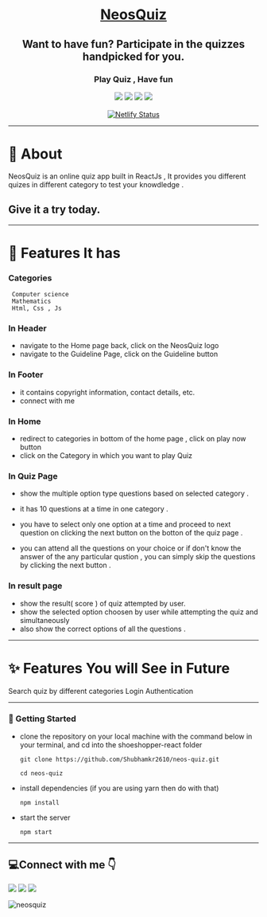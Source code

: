 <div align="center">
  
# [NeosQuiz](https://neosquiz.netlify.app/) 
## Want to have fun? Participate in the quizzes handpicked for you.
###  Play Quiz  , Have fun 

![](https://img.shields.io/badge/HTML5-E34F26?style=for-the-badge&logo=html5&logoColor=white)
![](https://img.shields.io/badge/CSS3-1572B6?style=for-the-badge&logo=css3&logoColor=white) 
![](https://img.shields.io/badge/React-20232A?style=for-the-badge&logo=react&logoColor=61DAFB)
![](https://img.shields.io/badge/React_Router-CA4245?style=for-the-badge&logo=react-router&logoColor=white)<br><br>
[![Netlify Status](https://api.netlify.com/api/v1/badges/a1fe7d1f-75e9-4c30-bd3a-8df76d74c08c/deploy-status)](https://app.netlify.com/sites/neos-ui/deploys)

</div>

---


# 📖 About 

NeosQuiz is an online quiz app built in ReactJs , It provides you different quizes in different category to test your knowdledge .

Give it a try today.
---

---
# 🚀 Features It has

### Categories

     Computer science 
     Mathematics
     Html, Css , Js

    
### In Header

- navigate to the Home page back, click on the NeosQuiz logo
- navigate to the Guideline Page,  click on the Guideline button



### In Footer

- it contains copyright information, contact details, etc.
- connect with me

### In Home

- redirect to categories in bottom of the home page  , click on play now button
- click on the Category in which you want to play Quiz

### In Quiz Page

- show the multiple option type questions based on selected category . 

- it has  10 questions at a time in one category .

- you have to select only one option at a time and proceed to next question on clicking the next button on the botton of the quiz page  .

- you can attend all the questions on your choice or if don't know the answer of the any particular qustion , you can simply skip the questions by clicking the next button .

### In result page

- show the result( score ) of quiz attempted by user.
- show the selected option choosen by user while attempting the quiz and simultaneously 
- also show the correct options of all the questions .

---
    
# ✨ Features You will See in Future
Search quiz by different categories
Login Authentication

---

### 🔌 Getting Started
- clone the repository on your local machine with the command below in your terminal, and cd into the shoeshopper-react folder

      git clone https://github.com/Shubhamkr2610/neos-quiz.git

      cd neos-quiz
      
- install dependencies (if you are using yarn then do with that)

      npm install
      
- start the server

      npm start


---


## :computer:Connect with me 	:point_down:

<a href="https://twitter.com/shubhamkr_26"><img src="https://img.shields.io/badge/Twitter-1DA1F2?style=for-the-badge&logo=twitter&logoColor=white"/></a>
<a href="https://www.linkedin.com/in/shubham-kumar-6625b8217/"><img src="https://img.shields.io/badge/LinkedIn-0077B5?style=for-the-badge&logo=linkedin&logoColor=white"/></a>
<a href="https://www.instagram.com/i_subhu/"><img src="https://img.shields.io/badge/Instagram-E4405F?style=for-the-badge&logo=instagram&logoColor=white"/></a>


![neosquiz](https://user-images.githubusercontent.com/91511639/163733695-0d805a24-4c01-4bd2-916a-e1c3fce83d06.gif)



